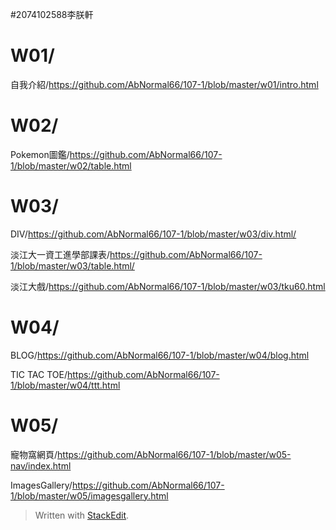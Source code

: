 #2074102588李朕軒
# W01/
自我介紹/https://github.com/AbNormal66/107-1/blob/master/w01/intro.html

# W02/
Pokemon圖鑑/https://github.com/AbNormal66/107-1/blob/master/w02/table.html

# W03/
DIV/https://github.com/AbNormal66/107-1/blob/master/w03/div.html/

淡江大一資工進學部課表/https://github.com/AbNormal66/107-1/blob/master/w03/table.html/

淡江大戲/https://github.com/AbNormal66/107-1/blob/master/w03/tku60.html

# W04/
BLOG/https://github.com/AbNormal66/107-1/blob/master/w04/blog.html

TIC TAC TOE/https://github.com/AbNormal66/107-1/blob/master/w04/ttt.html

# W05/
寵物窩網頁/https://github.com/AbNormal66/107-1/blob/master/w05-nav/index.html

ImagesGallery/https://github.com/AbNormal66/107-1/blob/master/w05/imagesgallery.html





> Written with [StackEdit](https://stackedit.io/).
<!--stackedit_data:
eyJoaXN0b3J5IjpbMTU1Mjg5Mzg2NV19
-->